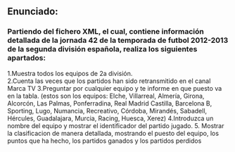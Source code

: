 ## Enunciado:  
### Partiendo del fichero XML, el cual, contiene información detallada de la  jornada 42 de la temporada de futbol 2012-2013 de la segunda división española, realiza los siguientes apartados:  
  1.Muestra todos los equipos de 2a división.  
  2.Cuenta las veces que los partidos han sido retransmitido en el canal Marca TV 
  3.Preguntar por cualquier equipo y te informe en que puesto va en la tabla. (estos son los equipos: Elche, Villarreal, Almería, Girona, Alcorcón, Las Palmas, Ponferradina, Real Madrid Castilla, Barcelona B, Sporting, Lugo, Numancia, Recreativo, Córdoba, Mirandés, Sabadell, Hércules, Guadalajara, Murcia, Racing, Huesca, Xerez) 
  4.Introduzca un nombre del equipo y mostrar el identificador del partido jugado. 
  5. Mostrar la clasificacion de manera detallada, mostrando el puesto del equipo, los puntos que ha hecho, los partidos ganados y los partidos perdidos
